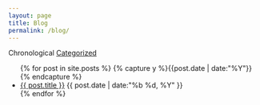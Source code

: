 ```yaml
---
layout: page
title: Blog
permalink: /blog/
---
```


<span class="btn btn-disabled btn-sm btn-dark">Chronological</span>
<a class="btn btn-sm btn-outline-secondary" href="/categories/">Categorized</a>

<ul class="list-group">
  <div class="dropdown-divider"></div>
  {% for post in site.posts %}
    {% capture y %}{{post.date | date:"%Y"}}{% endcapture %}
    <!-- {% if year != y %}
      {% assign year = y %}
      <li class="list-group-item list-group-item-light"><h5>{{ y }}</h5></li>
    {% endif %} -->
    <li class="list-group-item list-group-item-action">
      <a href="{{ site.baseurl }}{{ post.url }}" title="{{ post.title }}">{{ post.title }}</a>
      <time class="fa-pull-right" datetime="{{ post.date | date:"%Y-%m-%d" }}">{{ post.date | date:"%b %d, %Y" }}</time>
    </li>
  {% endfor %}
</ul>
